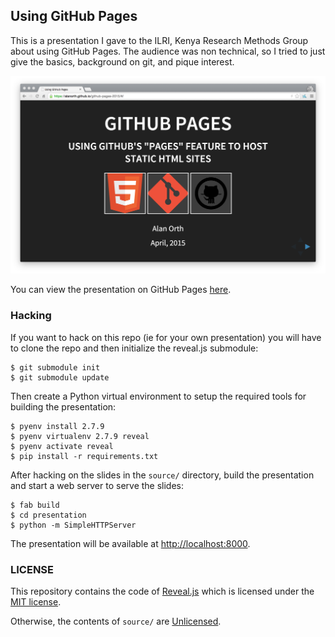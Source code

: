 ## Using GitHub Pages
This is a presentation I gave to the ILRI, Kenya Research Methods Group about using GitHub Pages. The audience was non technical, so I tried to just give the basics, background on git, and pique interest.

![Screenshot](/screenshot@2x.png?raw=true "Screenshot")

You can view the presentation on GitHub Pages [here](https://alanorth.github.io/github-pages-2015).

### Hacking
If you want to hack on this repo (ie for your own presentation) you will have to clone the repo and then initialize the reveal.js submodule:

    $ git submodule init
    $ git submodule update

Then create a Python virtual environment to setup the required tools for building the presentation:

    $ pyenv install 2.7.9
    $ pyenv virtualenv 2.7.9 reveal
    $ pyenv activate reveal
    $ pip install -r requirements.txt

After hacking on the slides in the `source/` directory, build the presentation and start a web server to serve the slides:

    $ fab build
    $ cd presentation
    $ python -m SimpleHTTPServer

The presentation will be available at [http://localhost:8000](http://localhost:8000).

### LICENSE
This repository contains the code of [Reveal.js](https://github.com/hakimel/reveal.js)
which is licensed under the [MIT license](https://github.com/hakimel/reveal.js/blob/master/LICENSE).

Otherwise, the contents of `source/` are [Unlicensed](http://unlicense.org/UNLICENSE).
